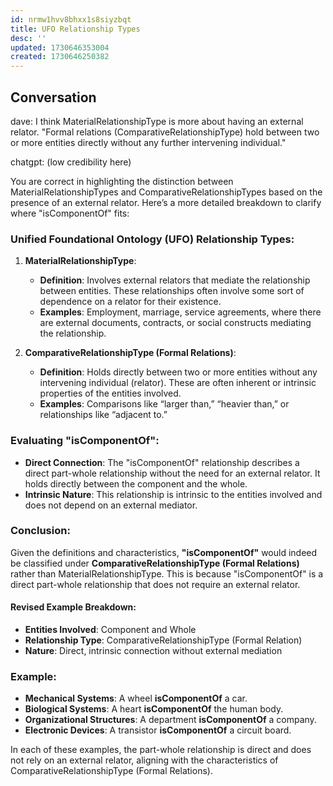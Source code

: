 ```yaml
---
id: nrmw1hvv8bhxx1s8siyzbqt
title: UFO Relationship Types
desc: ''
updated: 1730646353004
created: 1730646250382
---
```



## Conversation

dave: I think MaterialRelationshipType is more about having an external relator. "Formal relations (ComparativeRelationshipType) hold between two or more entities directly without any further intervening individual."

chatgpt: (low credibility here)

You are correct in highlighting the distinction between MaterialRelationshipTypes and ComparativeRelationshipTypes based on the presence of an external relator. Here’s a more detailed breakdown to clarify where "isComponentOf" fits:

### Unified Foundational Ontology (UFO) Relationship Types:

1. **MaterialRelationshipType**:
   - **Definition**: Involves external relators that mediate the relationship between entities. These relationships often involve some sort of dependence on a relator for their existence.
   - **Examples**: Employment, marriage, service agreements, where there are external documents, contracts, or social constructs mediating the relationship.

2. **ComparativeRelationshipType (Formal Relations)**:
   - **Definition**: Holds directly between two or more entities without any intervening individual (relator). These are often inherent or intrinsic properties of the entities involved.
   - **Examples**: Comparisons like “larger than,” “heavier than,” or relationships like “adjacent to.”

### Evaluating "isComponentOf":
- **Direct Connection**: The "isComponentOf" relationship describes a direct part-whole relationship without the need for an external relator. It holds directly between the component and the whole.
- **Intrinsic Nature**: This relationship is intrinsic to the entities involved and does not depend on an external mediator.

### Conclusion:
Given the definitions and characteristics, **"isComponentOf"** would indeed be classified under **ComparativeRelationshipType (Formal Relations)** rather than MaterialRelationshipType. This is because "isComponentOf" is a direct part-whole relationship that does not require an external relator.

#### Revised Example Breakdown:
- **Entities Involved**: Component and Whole
- **Relationship Type**: ComparativeRelationshipType (Formal Relation)
- **Nature**: Direct, intrinsic connection without external mediation

### Example:
- **Mechanical Systems**: A wheel **isComponentOf** a car.
- **Biological Systems**: A heart **isComponentOf** the human body.
- **Organizational Structures**: A department **isComponentOf** a company.
- **Electronic Devices**: A transistor **isComponentOf** a circuit board.

In each of these examples, the part-whole relationship is direct and does not rely on an external relator, aligning with the characteristics of ComparativeRelationshipType (Formal Relations).